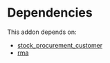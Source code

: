 # Dependencies

This addon depends on:

- [stock_procurement_customer](https://github.com/bringout/oca-workflow-process)
- [rma](https://github.com/bringout/oca-technical)
